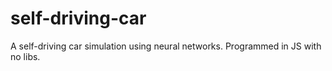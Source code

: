 # self-driving-car
A self-driving car simulation using neural networks. Programmed in JS with no libs.
